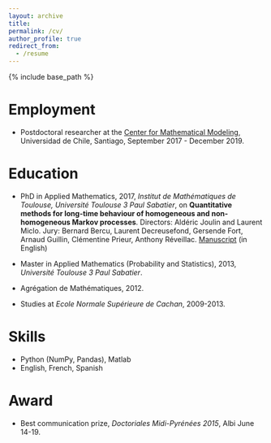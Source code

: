 ```yaml
---
layout: archive
title: 
permalink: /cv/
author_profile: true
redirect_from:
  - /resume
---
```


{% include base_path %}

Employment
======

* Postdoctoral researcher at the [Center for Mathematical Modeling](http://www.cmm.uchile.cl/), Universidad de Chile, Santiago, September 2017 - December 2019.

Education
======
* PhD in Applied Mathematics, 2017, *Institut de Mathématiques de Toulouse, Université Toulouse 3 Paul Sabatier*, on **Quantitative methods for long-time behaviour of homogeneous and non-homogeneous Markov processes**. Directors: Aldéric Joulin and Laurent Miclo. Jury: Bernard Bercu, Laurent Decreusefond, Gersende Fort, Arnaud Guillin, Clémentine Prieur, Anthony Réveillac.
[Manuscript](http://thesesups.ups-tlse.fr/3649/ "Manuscript") (in English)

* Master in Applied Mathematics (Probability and Statistics), 2013, *Université Toulouse 3 Paul Sabatier*.
* Agrégation de Mathématiques, 2012.
* Studies at *Ecole Normale Supérieure de Cachan*, 2009-2013.

Skills
======
* Python (NumPy, Pandas), Matlab
* English, French, Spanish

Award
======
* Best communication prize, *Doctoriales Midi-Pyrénées 2015*, Albi June 14-19.
